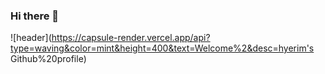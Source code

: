 ### Hi there 👋

![header](https://capsule-render.vercel.app/api?type=waving&color=mint&height=400&text=Welcome%2&desc=hyerim's Github%20profile)

